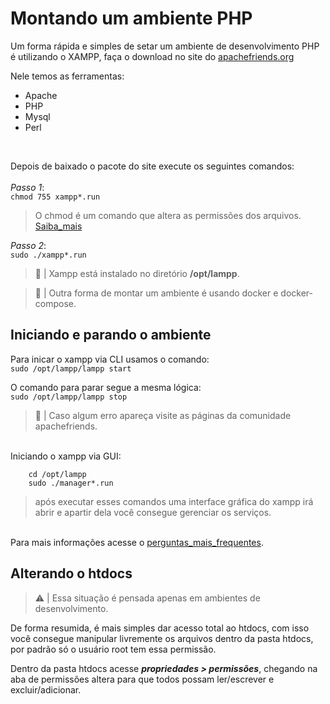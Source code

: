 
# Montando um ambiente PHP

Um forma rápida e simples de setar um ambiente de desenvolvimento PHP é utilizando o XAMPP, faça o download no site do [apachefriends.org](https://www.apachefriends.org/pt_br/download.html)

Nele temos as ferramentas:  
<ul>
    <li>Apache</li>
    <li>PHP</li>
    <li>Mysql</li>
    <li>Perl</li>
</ul><br>

Depois de baixado o pacote do site execute os seguintes comandos:<br><br>
*Passo 1*:<br> 
`chmod 755 xampp*.run`
 >  O chmod é um comando que altera as permissões dos arquivos. [Saiba_mais](https://www.hostgator.com.br/blog/comando-chmod-no-linux-como-utilizar-e-para-o-que-ele-serve/)

*Passo 2*:<br> 
`sudo ./xampp*.run`<br>

> :memo: | Xampp está instalado no diretório **/opt/lampp**. 

> :memo: | Outra forma de montar um ambiente é usando docker e docker-compose.


## Iniciando e parando o ambiente 

Para inicar o xampp via CLI usamos o comando:<br>
`sudo /opt/lampp/lampp start`

O comando para parar segue a mesma lógica:<br>
`sudo /opt/lampp/lampp stop`

> :memo: | Caso algum erro apareça visite as páginas da comunidade apachefriends.

<br>Iniciando o xampp via GUI:
```
    cd /opt/lampp
    sudo ./manager*.run
```
>  após executar esses comandos uma interface gráfica do xampp irá abrir e apartir dela você consegue gerenciar os serviços.

<br>Para mais informações acesse o [perguntas_mais_frequentes](https://www.apachefriends.org/pt_br/faq_linux.html).

## Alterando o htdocs 

> :warning: | Essa situação é pensada apenas em ambientes de desenvolvimento.

De forma resumida, é mais simples dar acesso total ao htdocs, com isso você consegue manipular livremente os arquivos dentro da pasta htdocs, por padrão só o usuário root tem essa permissão. 

Dentro da pasta htdocs acesse ***propriedades > permissões***, chegando na aba de permissões altera para que todos possam ler/escrever e excluir/adicionar.
 

